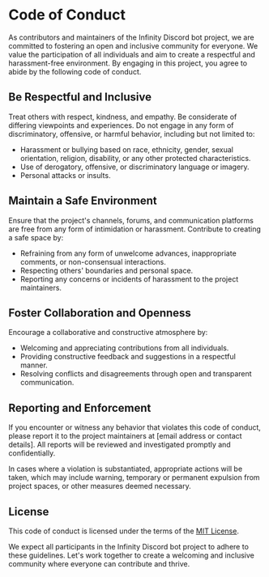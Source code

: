 # Code of Conduct

As contributors and maintainers of the Infinity Discord bot project, we are committed to fostering an open and inclusive community for everyone. We value the participation of all individuals and aim to create a respectful and harassment-free environment. By engaging in this project, you agree to abide by the following code of conduct.

## Be Respectful and Inclusive

Treat others with respect, kindness, and empathy. Be considerate of differing viewpoints and experiences. Do not engage in any form of discriminatory, offensive, or harmful behavior, including but not limited to:

- Harassment or bullying based on race, ethnicity, gender, sexual orientation, religion, disability, or any other protected characteristics.
- Use of derogatory, offensive, or discriminatory language or imagery.
- Personal attacks or insults.

## Maintain a Safe Environment

Ensure that the project's channels, forums, and communication platforms are free from any form of intimidation or harassment. Contribute to creating a safe space by:

- Refraining from any form of unwelcome advances, inappropriate comments, or non-consensual interactions.
- Respecting others' boundaries and personal space.
- Reporting any concerns or incidents of harassment to the project maintainers.

## Foster Collaboration and Openness

Encourage a collaborative and constructive atmosphere by:

- Welcoming and appreciating contributions from all individuals.
- Providing constructive feedback and suggestions in a respectful manner.
- Resolving conflicts and disagreements through open and transparent communication.

## Reporting and Enforcement

If you encounter or witness any behavior that violates this code of conduct, please report it to the project maintainers at [email address or contact details]. All reports will be reviewed and investigated promptly and confidentially. 

In cases where a violation is substantiated, appropriate actions will be taken, which may include warning, temporary or permanent expulsion from project spaces, or other measures deemed necessary.

## License

This code of conduct is licensed under the terms of the [MIT License](LICENSE). 

We expect all participants in the Infinity Discord bot project to adhere to these guidelines. Let's work together to create a welcoming and inclusive community where everyone can contribute and thrive.
